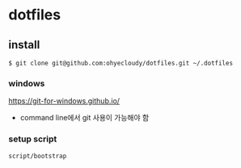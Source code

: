 # dotfiles

## install
    $ git clone git@github.com:ohyecloudy/dotfiles.git ~/.dotfiles

### windows
https://git-for-windows.github.io/

* command line에서 git 사용이 가능해야 함

### setup script
    script/bootstrap
